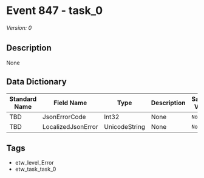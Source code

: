 # Event 847 - task_0
###### Version: 0

## Description
None

## Data Dictionary
|Standard Name|Field Name|Type|Description|Sample Value|
|---|---|---|---|---|
|TBD|JsonErrorCode|Int32|None|`None`|
|TBD|LocalizedJsonError|UnicodeString|None|`None`|

## Tags
* etw_level_Error
* etw_task_task_0